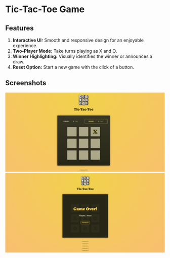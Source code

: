 # Tic-Tac-Toe Game

## Features 

1) **Interactive UI:** Smooth and responsive design for an enjoyable experience.
2) **Two-Player Mode:** Take turns playing as X and O.
3) **Winner Highlighting:** Visually identifies the winner or announces a draw.
4) **Reset Option:** Start a new game with the click of a button.

## Screenshots 

<img width=1440 alt="Landing page" src="Project Photos/Screenshot 2024-12-29 140516.png"></img>
<img width=1440 alt="Result page" src="Project Photos/Screenshot 2024-12-29 1405167.png" ><img/>
